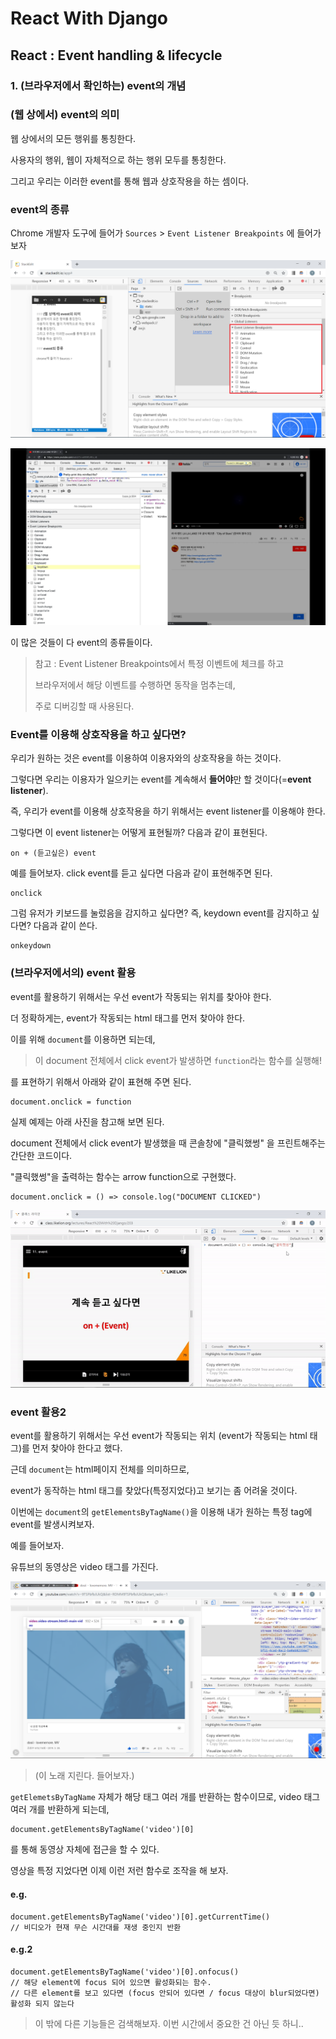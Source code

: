 

# React With Django
## React : Event handling & lifecycle
### 1. (브라우저에서 확인하는) event의 개념

### (웹 상에서) event의 의미

웹 상에서의 모든 행위를 통칭한다.

사용자의 행위, 웹이 자체적으로 하는 행위 모두를 통칭한다.

그리고 우리는 이러한 event를 통해 웹과 상호작용을 하는 셈이다.

### event의 종류

Chrome 개발자 도구에 들어가 `Sources` > `Event Listener Breakpoints` 에 들어가보자

![chrome debugger](/img/4/1/eventlistioner.png)

![chrome debugger2](/img/4/1/eventlistioner2.png)

이 많은 것들이 다 event의 종류들이다.

> 참고 : Event Listener Breakpoints에서 특정 이벤트에 체크를 하고
> 
> 브라우저에서 해당 이벤트를 수행하면 동작을 멈추는데, 
> 
> 주로 디버깅할 때 사용된다.

### Event를 이용해 상호작용을 하고 싶다면?

우리가 원하는 것은 event를 이용하여 이용자와의 상호작용을 하는 것이다.

그렇다면 우리는 이용자가 일으키는 event를 계속해서 **들어야**만 할 것이다(=**event listener**).

즉, 우리가 event를 이용해 상호작용을 하기 위해서는 event listener를 이용해야 한다.

그렇다면 이 event listener는 어떻게 표현될까? 다음과 같이 표현된다.

    on + (듣고싶은) event

예를 들어보자.  click event를 듣고 싶다면 다음과 같이 표현해주면 된다.

    onclick

그럼 유저가 키보드를 눌렀음을 감지하고 싶다면? 
즉, keydown event를 감지하고 싶다면? 다음과 같이 쓴다.

    onkeydown

### (브라우저에서의) event 활용

event를 활용하기 위해서는 
우선 event가 작동되는 위치를 찾아야 한다.

더 정확하게는, event가 작동되는 html 태그를 먼저 찾아야 한다.

이를 위해 `document`를 이용하면 되는데,

> 이 document 전체에서 click event가 발생하면 `function`라는 함수를 실행해!

를 표현하기 위해서 아래와 같이 표현해 주면 된다.

    document.onclick = function

실제 예제는 아래 사진을 참고해 보면 된다.

document 전체에서 click event가 발생했을 때 
콘솔창에 "클릭했썽" 을 프린트해주는 간단한 코드이다.

"클릭했썽"을 출력하는 함수는 arrow function으로 구현했다.

    document.onclick = () => console.log("DOCUMENT CLICKED")

 ![click.gif](/img/4/1/click.gif)

 ### event 활용2

event를 활용하기 위해서는 
우선 event가 작동되는 위치 (event가 작동되는 html 태그)를 먼저 찾아야 한다고 했다.

근데 `document`는 html페이지 전체를 의미하므로,

event가 동작하는 html 태그를 찾았다(특정지었다)고 보기는 좀 어려울 것이다.

이번에는 `document`의 `getElementsByTagName()`을 이용해
내가 원하는 특정 tag에 event를 발생시켜보자.

예를 들어보자.

유튜브의 동영상은 video 태그를 가진다. 

 ![click.gif](/img/4/1/video.png)

> (이 노래 지린다. 들어보자.)

`getElemetsByTagName` 자체가 해당 태그 여러 개를 반환하는 함수이므로,
video 태그 여러 개를 반환하게 되는데,

    document.getElementsByTagName('video')[0]

를 통해 동영상 자체에 접근을 할 수 있다.

영상을 특정 지었다면 이제 이런 저런 함수로 조작을 해 보자.

#### e.g.
```
document.getElementsByTagName('video')[0].getCurrentTime()
// 비디오가 현재 무슨 시간대를 재생 중인지 반환
```
#### e.g.2
```
document.getElementsByTagName('video')[0].onfocus()
// 해당 element에 focus 되어 있으면 활성화되는 함수.
// 다른 element를 보고 있다면 (focus 안되어 있다면 / focus 대상이 blur되었다면) 활성화 되지 않는다
```
> 이 밖에 다른 기능들은 검색해보자. 이번 시간에서 중요한 건 아닌 듯 하니..